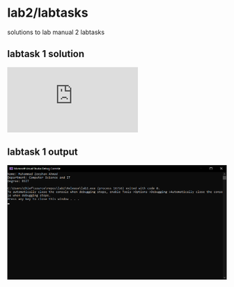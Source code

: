 # lab2/labtasks
solutions to lab manual 2 labtasks

## labtask 1 solution
![labtask1](https://github.com/itexpert120/labdata/blob/main/sem1/lab2/labtasks/labtask1.cpp)
## labtask 1 output
![labtask1](https://github.com/itexpert120/labdata/blob/main/sem1/lab2/labtasks/labtask1.png?raw=true)
